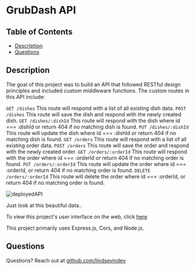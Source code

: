 # GrubDash API

## Table of Contents
* [Description](#description)
* [Questions](#questions)

## Description
The goal of this project was to build an API that followed RESTful design principles and included custom middleware functions.
The custom routes in this API include:

`GET /dishes` 
This route will respond with a list of all existing dish data.
`POST /dishes`
This route will save the dish and respond with the newly created dish.
`GET /dishes/:dishId`
This route will respond with the dish where id === :dishId or return 404 if no matching dish is found.
`PUT /dishes/:dishId`
This route will update the dish where id === :dishId or return 404 if no matching dish is found.
`GET /orders`
This route will respond with a list of all existing order data.
`POST /orders`
This route will save the order and respond with the newly created order.
`GET /orders/:orderId`
This route will respond with the order where id === :orderId or return 404 if no matching order is found.
`PUT /orders/:orderId`
This route will update the order where id === :orderId, or return 404 if no matching order is found.
`DELETE /orders/:orderId`
This route will delete the order where id === :orderId, or return 404 if no matching order is found.


![deployedAPI](https://gyazo.com/d832ade666c1e91edee96c5eade6ff66.png)

Just look at this beautiful data..


To view this project's user interface on the web, click [here](https://grub-dash-client.vercel.app/)

This project primarily uses Express.js, Cors, and Node.js.
## Questions
Questions? Reach out at [github.com/lindseyindev](github.com/lindseyindev)
